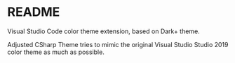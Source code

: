# README
Visual Studio Code color theme extension, based on Dark+ theme.

Adjusted CSharp Theme tries to mimic the original Visual Studio Studio 2019 color theme as much as possible.